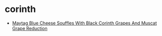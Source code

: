 # corinth

 * [Maytag Blue Cheese Souffles With Black Corinth Grapes And Muscat Grape Reduction](index/m/maytag-blue-cheese-souffles-with-black-corinth-grapes-and-muscat-grape-reduction-15619.json)
